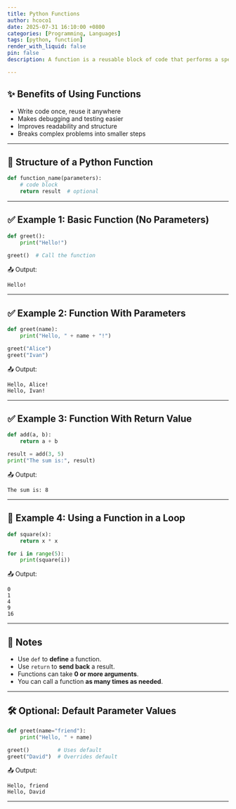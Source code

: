 ```yaml
---
title: Python Functions
author: hcoco1
date: 2025-07-31 16:10:00 +0800
categories: [Programming, Languages]
tags: [python, function]
render_with_liquid: false
pin: false
description: A function is a reusable block of code that performs a specific task. It helps you organize your code, avoid repetition, and make programs more readable and modular.

---
```



## ✨ Benefits of Using Functions

- Write code once, reuse it anywhere
- Makes debugging and testing easier
- Improves readability and structure
- Breaks complex problems into smaller steps

------

## 🧱 Structure of a Python Function

```python
def function_name(parameters):
    # code block
    return result  # optional
```

------

## ✅ Example 1: Basic Function (No Parameters)

```python
def greet():
    print("Hello!")
    
greet()  # Call the function
```

📤 Output:

```
Hello!
```

------

## ✅ Example 2: Function With Parameters

```python
def greet(name):
    print("Hello, " + name + "!")

greet("Alice")
greet("Ivan")
```

📤 Output:

```
Hello, Alice!
Hello, Ivan!
```

------

## ✅ Example 3: Function With Return Value

```python
def add(a, b):
    return a + b

result = add(3, 5)
print("The sum is:", result)
```

📤 Output:

```
The sum is: 8
```

------

## 🔁 Example 4: Using a Function in a Loop

```python
def square(x):
    return x * x

for i in range(5):
    print(square(i))
```

📤 Output:

```
0
1
4
9
16
```

------

## 🧠 Notes

- Use `def` to **define** a function.
- Use `return` to **send back** a result.
- Functions can take **0 or more arguments**.
- You can call a function **as many times as needed**.

------

## 🛠️ Optional: Default Parameter Values

```python
def greet(name="friend"):
    print("Hello, " + name)

greet()         # Uses default
greet("David")  # Overrides default
```

📤 Output:

```
Hello, friend
Hello, David
```

------


